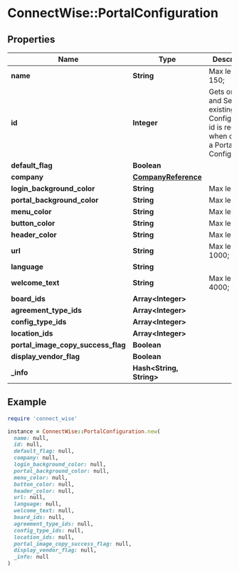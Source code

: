 # ConnectWise::PortalConfiguration

## Properties

| Name | Type | Description | Notes |
| ---- | ---- | ----------- | ----- |
| **name** | **String** |  Max length: 150; |  |
| **id** | **Integer** | Gets or sets and Sets             An existing Portal Configuration id is required when copying a Portal Configuration. | [optional] |
| **default_flag** | **Boolean** |  | [optional] |
| **company** | [**CompanyReference**](CompanyReference.md) |  | [optional] |
| **login_background_color** | **String** |  Max length: 7; | [optional] |
| **portal_background_color** | **String** |  Max length: 7; | [optional] |
| **menu_color** | **String** |  Max length: 7; | [optional] |
| **button_color** | **String** |  Max length: 7; | [optional] |
| **header_color** | **String** |  Max length: 7; | [optional] |
| **url** | **String** |  Max length: 1000; | [optional] |
| **language** | **String** |  | [optional] |
| **welcome_text** | **String** |  Max length: 4000; | [optional] |
| **board_ids** | **Array&lt;Integer&gt;** |  | [optional] |
| **agreement_type_ids** | **Array&lt;Integer&gt;** |  | [optional] |
| **config_type_ids** | **Array&lt;Integer&gt;** |  | [optional] |
| **location_ids** | **Array&lt;Integer&gt;** |  | [optional] |
| **portal_image_copy_success_flag** | **Boolean** |  | [optional] |
| **display_vendor_flag** | **Boolean** |  | [optional] |
| **_info** | **Hash&lt;String, String&gt;** |  | [optional] |

## Example

```ruby
require 'connect_wise'

instance = ConnectWise::PortalConfiguration.new(
  name: null,
  id: null,
  default_flag: null,
  company: null,
  login_background_color: null,
  portal_background_color: null,
  menu_color: null,
  button_color: null,
  header_color: null,
  url: null,
  language: null,
  welcome_text: null,
  board_ids: null,
  agreement_type_ids: null,
  config_type_ids: null,
  location_ids: null,
  portal_image_copy_success_flag: null,
  display_vendor_flag: null,
  _info: null
)
```

